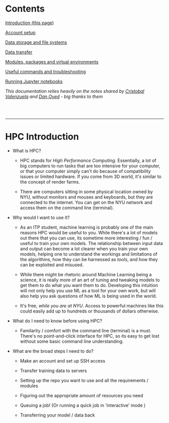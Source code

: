 # Contents

[Introduction (this page)](/)

[Account setup](/account.md)

[Data storage and file systems](/storage.md)

[Data transfer](/transfer.md)

[Modules, packages and virtual environments](/modules.md)

[Useful commands and troubleshooting](/useful.md)

[Running Jupyter notebooks](/jupyter.md)



*This documentation relies heavily on the notes shared by [Cristobal Valenzuela](https://github.com/cvalenzuela/hpc) and [Dan Oved](https://github.com/oveddan/itp_presentations/blob/master/hpc/getting_started.md) - big thanks to them*

<br><br>

---





# HPC Introduction

* What is HPC?
  * HPC stands for *High Performance Computing*. Essentially, a lot of big computers to run tasks that are too intensive for your computer, or that your computer simply can't do because of compatibility issues or limited hardware. If you come from 3D world, it's similar to the concept of render farms.
  
  * There are computers sitting in some physical location owned by NYU, without monitors and mouses and keyboards, but they are connected to the internet. You can get on the NYU network and access them on the command line (terminal). 
  
    
* Why would I want to use it? 
  * As an ITP student, machine learning is probably one of the main reasons HPC would be useful to you. While there's a lot of models out there that you can use, its sometime more interesting / fun / useful to train your own models. The relationship between input data and output can become a lot clearer when you train your own models, helping one to understand the workings and limitations of the algorithms, how they can be harnessed as *tools*, and how they can be exploited  and misused. 
  
  * While there might be rhetoric around Machine Learning being a science, it is really more of an art of tuning and tweaking models to get them to do what you want them to do. Developing this intuition will not only help you use ML as a tool for your own work, but will also help you ask questions of how ML is being used in the world.  
  
  * It's free, *while you are at NYU*. Access to powerful machines like this could easily add up to hundreds or thousands of dollars otherwise. 
  
    
* What do I need to know before using HPC?
  
  * Familarity / comfort with the command line (terminal) is a must. There's no point-and-click interface for HPC, so its easy to get lost without some basic command line understanding. 
  
    
* What are the broad steps I need to do?
  * Make an account and set up SSH access
  
  * Transfer training data to servers 
  
  * Setting up the repo you want to use and all the requirements / modules
  
  * Figuring out the appropriate amount of resources you need
  
  * Queuing a job! (Or running a quick job in 'interactive' mode )
  
  * Transferring your model / data back 
  
     
